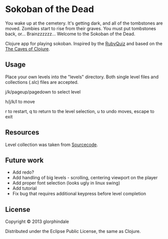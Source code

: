 # Sokoban of the Dead

You wake up at the cemetery. It's getting dark, and all of the tombstones are moved.
Zombies start to rise from their graves. You must put tombstones back, or... Brainzzzzzz...
Welcome to the Sokoban of the Dead.

Clojure app for playing sokoban.
Inspired by the [RubyQuiz](http://www.rubyquiz.com/quiz5.html) and based on the [The Caves of Clojure](http://stevelosh.com/blog/2012/07/caves-of-clojure-01/).

## Usage

Place your own levels into the "levels" directory. Both single level files and collections (.slc) files are accepted.

j/k/pageup/pagedown to select level

h/j/k/l to move

r to restart, q to return to the level selection, u to undo moves, escape to exit

## Resources

Level collection was taken from [Sourcecode](http://www.sourcecode.se/sokoban/levtext.php?file=Original.slc).

## Future work

* Add redo?
* Add handling of big levels - scrolling, centering viewport on the player
* Add proper font selection (looks ugly in linux swing)
* Add tutorial
* Fix bug that requires additional keypress before level completion

## License

Copyright © 2013 glorphindale

Distributed under the Eclipse Public License, the same as Clojure.
